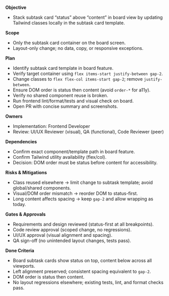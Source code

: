 **Objective**
- Stack subtask card “status” above “content” in board view by updating Tailwind classes locally in the subtask card template.

**Scope**
- Only the subtask card container on the board screen.
- Layout-only change; no data, copy, or responsive exceptions.

**Plan**
- Identify subtask card template in board feature.
- Verify target container using `flex items-start justify-between gap-2`.
- Change classes to `flex flex-col items-start gap-2`; remove `justify-between`.
- Ensure DOM order is status then content (avoid `order-*` for a11y).
- Verify no shared component reuse is broken.
- Run frontend lint/format/tests and visual check on board.
- Open PR with concise summary and screenshots.

**Owners**
- Implementation: Frontend Developer
- Review: UI/UX Reviewer (visual), QA (functional), Code Reviewer (peer)

**Dependencies**
- Confirm exact component/template path in board feature.
- Confirm Tailwind utility availability (flex/col).
- Decision: DOM order must be status before content for accessibility.

**Risks & Mitigations**
- Class reused elsewhere → limit change to subtask template; avoid global/shared components.
- Visual/DOM order mismatch → reorder DOM to status-first.
- Long content affects spacing → keep `gap-2` and allow wrapping as today.

**Gates & Approvals**
- Requirements and design reviewed (status-first at all breakpoints).
- Code review approval (scoped change, no regressions).
- UI/UX approval (visual alignment and spacing).
- QA sign-off (no unintended layout changes, tests pass).

**Done Criteria**
- Board subtask cards show status on top, content below across all viewports.
- Left alignment preserved; consistent spacing equivalent to `gap-2`.
- DOM order is status then content.
- No layout regressions elsewhere; existing tests, lint, and format checks pass.